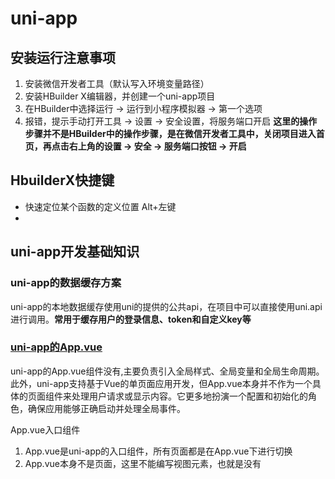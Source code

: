 # uni-app

## 安装运行注意事项

1. 安装微信开发者工具（默认写入环境变量路径）
2. 安装HBuilder X编辑器，并创建一个uni-app项目
3. 在HBuilder中选择运行 -> 运行到小程序模拟器 -> 第一个选项
4. 报错，提示手动打开工具 -> 设置 -> 安全设置，将服务端口开启 **这里的操作步骤并不是HBuilder中的操作步骤，是在微信开发者工具中，关闭项目进入首页，再点击右上角的设置 -> 安全 -> 服务端口按钮 -> 开启**

## HbuilderX快捷键

* 快速定位某个函数的定义位置 Alt+左键
* 



## uni-app开发基础知识

### uni-app的数据缓存方案
uni-app的本地数据缓存使用uni的提供的公共api，在项目中可以直接使用uni.api进行调用。**常用于缓存用户的登录信息、token和自定义key等**

### [uni-app的App.vue](https://uniapp.dcloud.net.cn/collocation/App.html#%E5%BA%94%E7%94%A8%E7%94%9F%E5%91%BD%E5%91%A8%E6%9C%9F)
uni-app的App.vue组件没有<template></template>,主要负责引入全局样式、全局变量和全局生命周期。此外，uni-app支持基于Vue的单页面应用开发，但App.vue本身并不作为一个具体的页面组件来处理用户请求或显示内容。它更多地扮演一个配置和初始化的角色，确保应用能够正确启动并处理全局事件。

App.vue入口组件
1. App.vue是uni-app的入口组件，所有页面都是在App.vue下进行切换
2. App.vue本身不是页面，这里不能编写视图元素，也就是没有<template>元素
App.vue的作用：
1. 应用的生命周期
2. 编写全局样式
3. 定义全局数据 globalData

